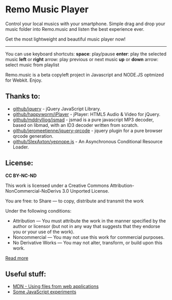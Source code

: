 Remo Music Player
=================

Control your local musics with your smartphone. Simple drag and drop your music folder into Remo.music and listen the best experience ever.

Get the most lightweight and beautiful music player now!

-----------------

You can use keyboard shortcuts:
	**space**: play/pause
	**enter**: play the selected music
	**left** or **right** arrow: play previous or next music
	**up** or **down** arrow: select music from playlist

Remo.music is a beta copyleft project in Javascript and NODE.JS optmized for Webkit. Enjoy.

Thanks to:
----------

* 	[github/jquery](https://github.com/jquery/jquery) - jQuery JavaScript Library.
*	[github/happyworm/jPlayer](https://github.com/happyworm/jPlayer) - jPlayer: HTML5 Audio & Video for jQuery.
*	[github/mddrylliog/jsmad](https://github.com/nddrylliog/jsmad) - jsmad is a pure javascript MP3 decoder, based on libmad, with an ID3 decoder written from scratch.
*	[github/jeromeetienne/jquery-qrcode](https://github.com/jeromeetienne/jquery-qrcode) - jquery plugin for a pure browser qrcode generation.
*	[github/SlexAxton/yepnope.js](https://github.com/SlexAxton/yepnope.js) - An Asynchronous Conditional Resource Loader.

License:
--------
**CC BY-NC-ND**

This work is licensed under a Creative Commons Attribution-NonCommercial-NoDerivs 3.0 Unported License.

You are free: to Share — to copy, distribute and transmit the work

Under the following conditions:

*	Attribution — You must attribute the work in the manner specified by the author or licensor (but not in any way that suggests that they endorse you or your use of the work).
*	Noncommercial — You may not use this work for commercial purposes.
*	No Derivative Works — You may not alter, transform, or build upon this work.

[Read more](http://creativecommons.org/licenses/by-nc-nd/3.0/legalcode)


Useful stuff:
-------------

*	[MDN - Using files from web applications](https://developer.mozilla.org/en-US/docs/Using_files_from_web_applications)
*	[Some JavaScript experiments](https://github.com/migerh/js-experiments/tree/master/fileapi/)